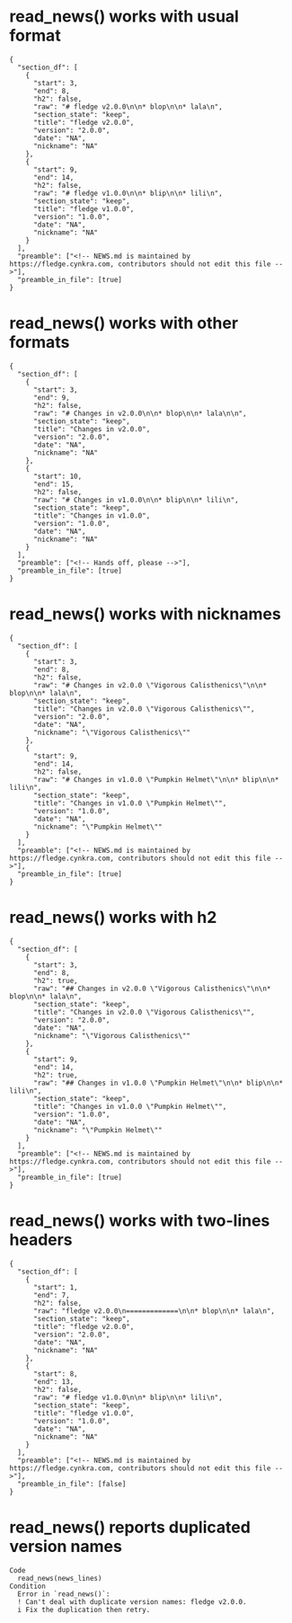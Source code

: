 # read_news() works with usual format

    {
      "section_df": [
        {
          "start": 3,
          "end": 8,
          "h2": false,
          "raw": "# fledge v2.0.0\n\n* blop\n\n* lala\n",
          "section_state": "keep",
          "title": "fledge v2.0.0",
          "version": "2.0.0",
          "date": "NA",
          "nickname": "NA"
        },
        {
          "start": 9,
          "end": 14,
          "h2": false,
          "raw": "# fledge v1.0.0\n\n* blip\n\n* lili\n",
          "section_state": "keep",
          "title": "fledge v1.0.0",
          "version": "1.0.0",
          "date": "NA",
          "nickname": "NA"
        }
      ],
      "preamble": ["<!-- NEWS.md is maintained by https://fledge.cynkra.com, contributors should not edit this file -->"],
      "preamble_in_file": [true]
    } 

# read_news() works with other formats

    {
      "section_df": [
        {
          "start": 3,
          "end": 9,
          "h2": false,
          "raw": "# Changes in v2.0.0\n\n* blop\n\n* lala\n\n",
          "section_state": "keep",
          "title": "Changes in v2.0.0",
          "version": "2.0.0",
          "date": "NA",
          "nickname": "NA"
        },
        {
          "start": 10,
          "end": 15,
          "h2": false,
          "raw": "# Changes in v1.0.0\n\n* blip\n\n* lili\n",
          "section_state": "keep",
          "title": "Changes in v1.0.0",
          "version": "1.0.0",
          "date": "NA",
          "nickname": "NA"
        }
      ],
      "preamble": ["<!-- Hands off, please -->"],
      "preamble_in_file": [true]
    } 

# read_news() works with nicknames

    {
      "section_df": [
        {
          "start": 3,
          "end": 8,
          "h2": false,
          "raw": "# Changes in v2.0.0 \"Vigorous Calisthenics\"\n\n* blop\n\n* lala\n",
          "section_state": "keep",
          "title": "Changes in v2.0.0 \"Vigorous Calisthenics\"",
          "version": "2.0.0",
          "date": "NA",
          "nickname": "\"Vigorous Calisthenics\""
        },
        {
          "start": 9,
          "end": 14,
          "h2": false,
          "raw": "# Changes in v1.0.0 \"Pumpkin Helmet\"\n\n* blip\n\n* lili\n",
          "section_state": "keep",
          "title": "Changes in v1.0.0 \"Pumpkin Helmet\"",
          "version": "1.0.0",
          "date": "NA",
          "nickname": "\"Pumpkin Helmet\""
        }
      ],
      "preamble": ["<!-- NEWS.md is maintained by https://fledge.cynkra.com, contributors should not edit this file -->"],
      "preamble_in_file": [true]
    } 

# read_news() works with h2

    {
      "section_df": [
        {
          "start": 3,
          "end": 8,
          "h2": true,
          "raw": "## Changes in v2.0.0 \"Vigorous Calisthenics\"\n\n* blop\n\n* lala\n",
          "section_state": "keep",
          "title": "Changes in v2.0.0 \"Vigorous Calisthenics\"",
          "version": "2.0.0",
          "date": "NA",
          "nickname": "\"Vigorous Calisthenics\""
        },
        {
          "start": 9,
          "end": 14,
          "h2": true,
          "raw": "## Changes in v1.0.0 \"Pumpkin Helmet\"\n\n* blip\n\n* lili\n",
          "section_state": "keep",
          "title": "Changes in v1.0.0 \"Pumpkin Helmet\"",
          "version": "1.0.0",
          "date": "NA",
          "nickname": "\"Pumpkin Helmet\""
        }
      ],
      "preamble": ["<!-- NEWS.md is maintained by https://fledge.cynkra.com, contributors should not edit this file -->"],
      "preamble_in_file": [true]
    } 

# read_news() works with two-lines headers

    {
      "section_df": [
        {
          "start": 1,
          "end": 7,
          "h2": false,
          "raw": "fledge v2.0.0\n=============\n\n* blop\n\n* lala\n",
          "section_state": "keep",
          "title": "fledge v2.0.0",
          "version": "2.0.0",
          "date": "NA",
          "nickname": "NA"
        },
        {
          "start": 8,
          "end": 13,
          "h2": false,
          "raw": "# fledge v1.0.0\n\n* blip\n\n* lili\n",
          "section_state": "keep",
          "title": "fledge v1.0.0",
          "version": "1.0.0",
          "date": "NA",
          "nickname": "NA"
        }
      ],
      "preamble": ["<!-- NEWS.md is maintained by https://fledge.cynkra.com, contributors should not edit this file -->"],
      "preamble_in_file": [false]
    } 

# read_news() reports duplicated version names

    Code
      read_news(news_lines)
    Condition
      Error in `read_news()`:
      ! Can't deal with duplicate version names: fledge v2.0.0.
      i Fix the duplication then retry.

